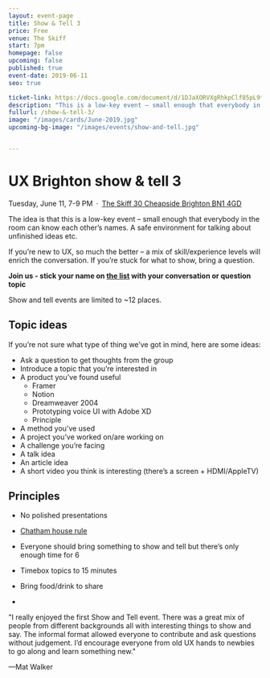 ```yaml
---
layout: event-page
title: Show & Tell 3
price: Free
venue: The Skiff
start: 7pm
homepage: false
upcoming: false
published: true
event-date: 2019-06-11
seo: true

ticket-link: https://docs.google.com/document/d/1DJaXORVXgRhkpClf85pL9t79UQwfwrqHshu5CsnssSw/edit?usp=sharing
description: "This is a low-key event – small enough that everybody in the room can know each other’s names. A safe environment for talking about unfinished ideas etc."
fullurl: /show-&-tell-3/
image: "/images/cards/June-2019.jpg"
upcoming-bg-image: "/images/events/show-and-tell.jpg"


---
```



# UX Brighton show & tell 3
Tuesday, June 11, 7-9 PM · [The Skiff 30 Cheapside Brighton BN1 4GD](https://www.google.com/maps/place/The+Skiff/@50.829334,-0.138472,15z/data=!4m5!3m4!1s0x0:0xa82eae645ae91b0f!8m2!3d50.829334!4d-0.138472?shorturl=1)

The idea is that this is a low-key event – small enough that everybody in the room can know each other’s names. A safe environment for talking about unfinished ideas etc.

If you’re new to UX, so much the better – a mix of skill/experience levels will enrich the conversation. If you’re stuck for what to show, bring a question.

**Join us - stick your name on [the list](https://docs.google.com/document/d/1DJaXORVXgRhkpClf85pL9t79UQwfwrqHshu5CsnssSw/edit?usp=sharing) with your conversation or question topic**

Show and tell events are limited to ~12 places.

## Topic ideas

If you’re not sure what type of thing we’ve got in mind, here are some ideas:

- Ask a question to get thoughts from the group
- Introduce a topic that you’re interested in
- A product you’ve found useful
	- Framer
	- Notion
	- Dreamweaver 2004
	- Prototyping voice UI with Adobe XD
	- Principle
- A method you’ve used
- A project you’ve worked on/are working on
- A challenge you’re facing
- A talk idea
- An article idea
- A short video you think is interesting (there’s a screen + HDMI/AppleTV)

## Principles

- No polished presentations
- [Chatham house rule](https://www.chathamhouse.org/chatham-house-rule)
- Everyone should bring something to show and tell but there’s only enough time for 6
- Timebox topics to 15 minutes
- Bring food/drink to share

-

"I really enjoyed the first Show and Tell event. There was a great mix of people from different backgrounds all with interesting things to show and say. The informal format allowed everyone to contribute and ask questions without judgement. I’d encourage everyone from old UX hands to newbies to go along and learn something new."

—Mat Walker
